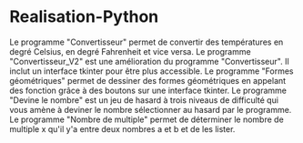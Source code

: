 # Realisation-Python

Le programme "Convertisseur" permet de convertir des températures en degré Celsius, en degré Fahrenheit et vice versa.
Le programme "Convertisseur_V2" est une amélioration du programme "Convertisseur". Il inclut un interface tkinter pour être plus accessible.
Le programme "Formes géométriques" permet de dessiner des formes géométriques en appelant des fonction grâce à des boutons sur une interface tkinter.
Le programme "Devine le nombre" est un jeu de hasard à trois niveaus de difficulté qui vous amène à deviner le nombre sélectionner au hasard par le programme.
Le programme "Nombre de multiple" permet de déterminer le nombre de multiple x qu'il y'a entre deux nombres a et b et de les lister.
